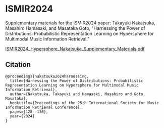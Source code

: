 # ISMIR2024

Supplementary materials for the ISMIR2024 paper: Takayuki Nakatsuka, Masahiro Hamasaki, and Masataka Goto, "Harnessing the Power of Distributions: Probabilistic Representation Learning on Hypersphere for Multimodal Music Information Retrieval."

[ISMIR2024_Hypersphere_Nakatsuka_Supplementary_Materials.pdf](https://github.com/T39Nakatsuka/ISMIR2024/blob/main/ISMIR2024_Hypersphere_Nakatsuka_Supplementary_Materials.pdf)

## Citation

```
@proceedings{nakatsuka2024harnessing,
  title={Harnessing the Power of Distributions: Probabilistic Representation Learning on Hypersphere for Multimodal Music Information Retrieval},
  author={Nakatsuka, Takayuki and Hamasaki, Masahiro and Goto, Masataka},
  booktitle={Proceedings of the 25th International Society for Music Information Retrieval Conference},
  pages={128--136},
  year={2024}
}
```
